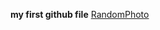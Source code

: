 **my first github file**
[RandomPhoto](https://www.google.com/imgres?imgurl=https%3A%2F%2Fhips.hearstapps.com%2Fhmg-prod.s3.amazonaws.com%2Fimages%2Fdog-puppy-on-garden-royalty-free-image-1586966191.jpg%3Fcrop%3D1.00xw%3A0.669xh%3B0%2C0.190xh%26resize%3D1200%3A*&imgrefurl=https%3A%2F%2Fwww.goodhousekeeping.com%2Flife%2Fpets%2Fg4531%2Fcutest-dog-breeds%2F&tbnid=wzRcY9R2ANhK-M&vet=12ahUKEwiI4uXywK31AhXTFjQIHWcSBgEQMygBegUIARDUAQ..i&docid=2r6Arj4-hBjhNM&w=1200&h=602&itg=1&q=dog&ved=2ahUKEwiI4uXywK31AhXTFjQIHWcSBgEQMygBegUIARDUAQ)
